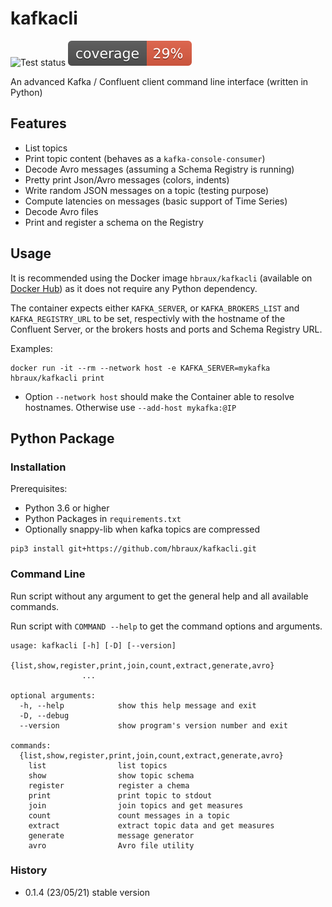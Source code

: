 # kafkacli

![Test status](https://github.com/hbraux/kafkacli/workflows/build/badge.svg)
![Coverage](https://raw.githubusercontent.com/hbraux/kafkacli/master/coverage.svg)

An advanced Kafka / Confluent client command line interface (written in Python)

## Features

* List topics
* Print topic content (behaves as a `kafka-console-consumer`)
* Decode Avro messages (assuming a Schema Registry is running)
* Pretty print Json/Avro messages (colors, indents)
* Write random JSON messages on a topic (testing purpose)
* Compute latencies on messages (basic support of Time Series)
* Decode Avro files
* Print and register a schema on the Registry

## Usage

It is recommended using the Docker image `hbraux/kafkacli` (available on [Docker Hub](https://hub.docker.com/)) as
it does not require any Python dependency.

The container expects either `KAFKA_SERVER`, or `KAFKA_BROKERS_LIST` and `KAFKA_REGISTRY_URL` to be set,
respectivly with the hostname of the Confluent Server, or the brokers hosts and ports and Schema Registry URL.

Examples:
```
docker run -it --rm --network host -e KAFKA_SERVER=mykafka hbraux/kafkacli print
```

* Option `--network host` should make the Container able to resolve hostnames. Otherwise use `--add-host mykafka:@IP` 

## Python Package


### Installation

Prerequisites:
* Python 3.6 or higher
* Python Packages in `requirements.txt`
* Optionally snappy-lib when kafka topics are compressed

```
pip3 install git+https://github.com/hbraux/kafkacli.git
```

### Command Line

Run script without any argument to get the general help and all available commands.

Run script with `COMMAND --help` to get the command options and arguments.

```
usage: kafkacli [-h] [-D] [--version]
                {list,show,register,print,join,count,extract,generate,avro}
                ...

optional arguments:
  -h, --help            show this help message and exit
  -D, --debug
  --version             show program's version number and exit

commands:
  {list,show,register,print,join,count,extract,generate,avro}
    list                list topics
    show                show topic schema
    register            register a chema
    print               print topic to stdout
    join                join topics and get measures
    count               count messages in a topic
    extract             extract topic data and get measures
    generate            message generator
    avro                Avro file utility
```

### History

* 0.1.4 (23/05/21) stable version 
